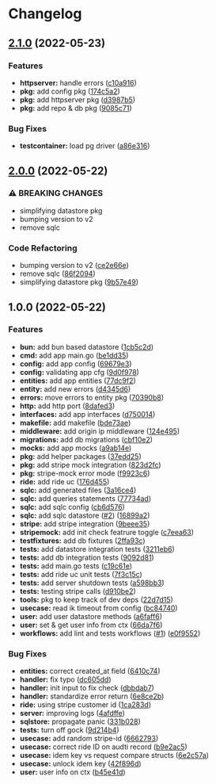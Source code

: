 # Changelog

## [2.1.0](https://github.com/rafael-piovesan/go-rocket-ride/compare/v2.0.0...v2.1.0) (2022-05-23)


### Features

* **httpserver:** handle errors ([c10a916](https://github.com/rafael-piovesan/go-rocket-ride/commit/c10a9163ce172ea951747bdfcbd6573d51420708))
* **pkg:** add config pkg ([174c5a2](https://github.com/rafael-piovesan/go-rocket-ride/commit/174c5a2ea50522b7ed0323b2ab57a973a15b7b31))
* **pkg:** add httpserver pkg ([d3987b5](https://github.com/rafael-piovesan/go-rocket-ride/commit/d3987b5530c3fa3afbc5a62101bfc342149f859f))
* **pkg:** add repo & db pkg ([9085c71](https://github.com/rafael-piovesan/go-rocket-ride/commit/9085c7171531616bf6348d21b86cb698a64e9eba))


### Bug Fixes

* **testcontainer:** load pg driver ([a86e316](https://github.com/rafael-piovesan/go-rocket-ride/commit/a86e316abeb1ac4607a633eba2d066f0c43e6ea1))

## [2.0.0](https://github.com/rafael-piovesan/go-rocket-ride/compare/v1.0.0...v2.0.0) (2022-05-22)


### ⚠ BREAKING CHANGES

* simplifying datastore pkg
* bumping version to v2
* remove sqlc

### Code Refactoring

* bumping version to v2 ([ce2e66e](https://github.com/rafael-piovesan/go-rocket-ride/commit/ce2e66e690c744b92782911d1e34c560a6fddad4))
* remove sqlc ([86f2094](https://github.com/rafael-piovesan/go-rocket-ride/commit/86f20944ab3105a1c4775a45df0a72e73ebcbbc8))
* simplifying datastore pkg ([9b57e49](https://github.com/rafael-piovesan/go-rocket-ride/commit/9b57e49cf7fc37eb56c35c31a2c815470552cb63))

## 1.0.0 (2022-05-22)


### Features

* **bun:** add bun based datastore ([1cb5c2d](https://github.com/rafael-piovesan/go-rocket-ride/commit/1cb5c2d01cb5acc5746a4f1e5d6ccd789e979a70))
* **cmd:** add app main.go ([be1dd35](https://github.com/rafael-piovesan/go-rocket-ride/commit/be1dd35fc286e9828df468b3c896e022a7c1b325))
* **config:** add app config ([69679e3](https://github.com/rafael-piovesan/go-rocket-ride/commit/69679e3f019a795726076f29efde043ab98a815b))
* **config:** validating app cfg ([9d0f978](https://github.com/rafael-piovesan/go-rocket-ride/commit/9d0f9785c25796a6ba61640a9229209c21d165a1))
* **entities:** add app entities ([77dc9f2](https://github.com/rafael-piovesan/go-rocket-ride/commit/77dc9f2eb21d9e1a22e5c5c9d1dfb38b67b589f3))
* **entity:** add new errors ([d4345d6](https://github.com/rafael-piovesan/go-rocket-ride/commit/d4345d6ef30078d4a761438134a61b3671571e0b))
* **errors:** move errors to entity pkg ([70390b8](https://github.com/rafael-piovesan/go-rocket-ride/commit/70390b849226ad28354a55518d5b37ae061d422b))
* **http:** add http port ([8dafed3](https://github.com/rafael-piovesan/go-rocket-ride/commit/8dafed34507ed1731a3b000c28c2fcc9f29b99e7))
* **interfaces:** add app interfaces ([d750014](https://github.com/rafael-piovesan/go-rocket-ride/commit/d750014f27ad76415fd4e5f8e40a88a85214ac34))
* **makefile:** add makefile ([bde73ae](https://github.com/rafael-piovesan/go-rocket-ride/commit/bde73ae0b76e40b9462d3594e069590387eecb85))
* **middleware:** add origin ip middleware ([124e495](https://github.com/rafael-piovesan/go-rocket-ride/commit/124e49563b62c15fe4adc175e40535396a1b0bef))
* **migrations:** add db migrations ([cbf10e2](https://github.com/rafael-piovesan/go-rocket-ride/commit/cbf10e29d5b7a09dec0c6f180ea1584689de1fc6))
* **mocks:** add app mocks ([a9ab14e](https://github.com/rafael-piovesan/go-rocket-ride/commit/a9ab14eb893179a91c653b498a0f7765c236507a))
* **pkg:** add helper packages ([37edd25](https://github.com/rafael-piovesan/go-rocket-ride/commit/37edd2531628a2912e7b16f5e6dc91008b0b17df))
* **pkg:** add stripe mock integration ([823d2fc](https://github.com/rafael-piovesan/go-rocket-ride/commit/823d2fca588c64efef1e05dba325dc185fde9587))
* **pkg:** stripe-mock error mode ([f9923c6](https://github.com/rafael-piovesan/go-rocket-ride/commit/f9923c669db5bcae16e478fb85015dcc8e652b09))
* **ride:** add ride uc ([176d455](https://github.com/rafael-piovesan/go-rocket-ride/commit/176d455dda321bafadc895dbd7989fd5caba7019))
* **sqlc:** add generated files ([3a16ce4](https://github.com/rafael-piovesan/go-rocket-ride/commit/3a16ce473a10f7c3ded376a5c7c3211809dbfd51))
* **sqlc:** add queries statements ([77734ad](https://github.com/rafael-piovesan/go-rocket-ride/commit/77734ad78c5b8f86f7d3dde3a59f34bb13d1f04b))
* **sqlc:** add sqlc config ([cb6d576](https://github.com/rafael-piovesan/go-rocket-ride/commit/cb6d576ff57eff6be984805ec3abd35009a59bd7))
* **sqlc:** add sqlc datastore ([#2](https://github.com/rafael-piovesan/go-rocket-ride/issues/2)) ([16899a2](https://github.com/rafael-piovesan/go-rocket-ride/commit/16899a281bbb1b6589f3ff316d561ba8e9064db2))
* **stripe:** add stripe integration ([9beee35](https://github.com/rafael-piovesan/go-rocket-ride/commit/9beee350523fbe3cd935ab7fa45362ab5b2607fe))
* **stripemock:** add init check featrure toggle ([c7eea63](https://github.com/rafael-piovesan/go-rocket-ride/commit/c7eea63bb01ca4648f119ef597f190aee3fa1261))
* **testfixtures:** add db fixtures ([2ffa93c](https://github.com/rafael-piovesan/go-rocket-ride/commit/2ffa93ceb0fe322e0f6c0d726288d0b04311f8d7))
* **tests:** add datastore integration tests ([3211eb6](https://github.com/rafael-piovesan/go-rocket-ride/commit/3211eb6668ec6032743a4ddecfdf11071fdfb41f))
* **tests:** add db integration tests ([9092d81](https://github.com/rafael-piovesan/go-rocket-ride/commit/9092d810ee36c7cfdd90e63dd86d27f4b00eb072))
* **tests:** add main.go tests ([c19c61e](https://github.com/rafael-piovesan/go-rocket-ride/commit/c19c61e0ab4e39a5b2531d0117965d54dda04aaf))
* **tests:** add ride uc unit tests ([7f3c15c](https://github.com/rafael-piovesan/go-rocket-ride/commit/7f3c15c81f9eeba07eec6eda79b1b4c85857efa5))
* **tests:** add server shutdown tests ([a598bb3](https://github.com/rafael-piovesan/go-rocket-ride/commit/a598bb3d601c07dc1b463b5a779a9c3b00e6c8e4))
* **tests:** testing stripe calls ([d910be2](https://github.com/rafael-piovesan/go-rocket-ride/commit/d910be26204f024734984a160c92dededf38690f))
* **tools:** pkg to keep track of dev deps ([22d7d15](https://github.com/rafael-piovesan/go-rocket-ride/commit/22d7d15867fcea43f8ccfd7907b618604f2239c6))
* **usecase:** read ik timeout from config ([bc84740](https://github.com/rafael-piovesan/go-rocket-ride/commit/bc84740e112af1da365fe8e023fa910127352bc4))
* **user:** add user datastore methods ([a6faff6](https://github.com/rafael-piovesan/go-rocket-ride/commit/a6faff6246dae81ec6ef88cd38ff978cfaf71239))
* **user:** set & get user info from ctx ([66da7f6](https://github.com/rafael-piovesan/go-rocket-ride/commit/66da7f6f2a72b4c190c4042c7386f04dfd73829c))
* **workflows:** add lint and tests workflows ([#1](https://github.com/rafael-piovesan/go-rocket-ride/issues/1)) ([e0f9552](https://github.com/rafael-piovesan/go-rocket-ride/commit/e0f9552061926b46892af1b7d9971d666da2032a))


### Bug Fixes

* **entities:** correct created_at field ([6410c74](https://github.com/rafael-piovesan/go-rocket-ride/commit/6410c749b6986633f2fdb25a122be4086b7ab71b))
* **handler:** fix typo ([dc605dd](https://github.com/rafael-piovesan/go-rocket-ride/commit/dc605ddcce4f3bfbb2eea8dd868c7cc9fe2de2a8))
* **handler:** init input to fix check ([dbbdab7](https://github.com/rafael-piovesan/go-rocket-ride/commit/dbbdab728ce0de20736d649ab0687c5d0194c0cc))
* **handler:** standardize error return ([6e8ce2b](https://github.com/rafael-piovesan/go-rocket-ride/commit/6e8ce2b637864b53b9f87eb3498aa57c4d4a5663))
* **ride:** using stripe customer id ([1ca283d](https://github.com/rafael-piovesan/go-rocket-ride/commit/1ca283d990db9a22400cc5fcf10488025730a9c9))
* **server:** improving logs ([4afdffe](https://github.com/rafael-piovesan/go-rocket-ride/commit/4afdffea2e9aca30bc04fd9d74c01ffc8092b7fa))
* **sqlstore:** propagate panic ([331b028](https://github.com/rafael-piovesan/go-rocket-ride/commit/331b02834c09e5f61fe3d116d4ae76eaa733ef47))
* **tests:** turn off gock ([9d214b4](https://github.com/rafael-piovesan/go-rocket-ride/commit/9d214b486ca0af4efda3f6b2b4d67ce07df3ac54))
* **usecase:** add random stripe-id ([6662793](https://github.com/rafael-piovesan/go-rocket-ride/commit/6662793e8eae523f8a801710be73f7844d39e92a))
* **usecase:** correct ride ID on audti record ([b9e2ac5](https://github.com/rafael-piovesan/go-rocket-ride/commit/b9e2ac59d23972d2e8d46433f2c61983dcb05b29))
* **usecase:** idem key vs request compare structs ([6e2c57a](https://github.com/rafael-piovesan/go-rocket-ride/commit/6e2c57abd6756e267f00cc5ab9f2ac4da3c5f1e5))
* **usecase:** unlock idem key ([42f896d](https://github.com/rafael-piovesan/go-rocket-ride/commit/42f896d7b9c8508841f1118a23970e7f3d050389))
* **user:** user info on ctx ([b45e41d](https://github.com/rafael-piovesan/go-rocket-ride/commit/b45e41d529006909ec822e2783accdc3d4a8a89a))
